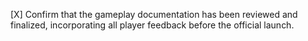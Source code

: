 [X] Confirm that the gameplay documentation has been reviewed and finalized, incorporating all player feedback before the official launch.